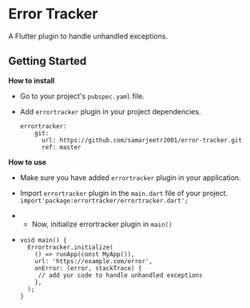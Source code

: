 # Error Tracker

A Flutter plugin to handle unhandled exceptions.

## Getting Started

**How to install**

* Go to your project's `pubspec.yaml` file.
* Add `errortracker` plugin in your project dependencies.

  ```
  errortracker:
      git:
        url: https://github.com/samarjeetr2001/error-tracker.git
        ref: master

  ```
  
**How to use**

* Make sure you have added `errortracker` plugin in your application.
* Import `errortracker` plugin in the `main.dart` file of your project.
  `import'package:errortracker/errortracker.dart';`
* * Now, initialize errortracker plugin in `main()`

* ```
  void main() {
    Errortracker.initialize(
      () => runApp(const MyApp()),
      url: 'https://example.com/error',
      onError: (error, stackTrace) {
       // add yur code to handle unhandled exceptions 
      },
    );
  }
  ```
